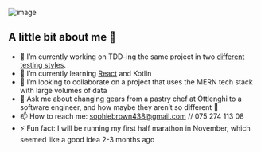
![image](https://raw.githubusercontent.com/sofyloafy/sofyloafy/master/GitHubHeaderWithWave.png)

## A little bit about me 💃
- :telescope: I’m currently working on TDD-ing the same project in two [different testing styles](https://devlead.io/DevTips/LondonVsChicago).
- :seedling: I’m currently learning [React](https://react-tetris-3000.netlify.app/) and Kotlin
- :dancers: I’m looking to collaborate on a project that uses the MERN tech stack with large volumes of data
- :speech_balloon: Ask me about changing gears from a pastry chef at Ottlenghi to a software engineer, and how maybe they aren’t so different :cake:
- :mailbox: How to reach me: sophiebrown438@gmail.com // 075 274 113 08
- :zap: Fun fact: I will be running my first half marathon in November, which seemed like a good idea 2-3 months ago 
